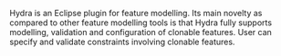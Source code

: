 Hydra is an Eclipse plugin for feature modelling. Its main novelty as compared to other feature modelling tools is that Hydra fully supports modelling, validation and configuration of clonable features. User can specify and validate constraints involving clonable features.